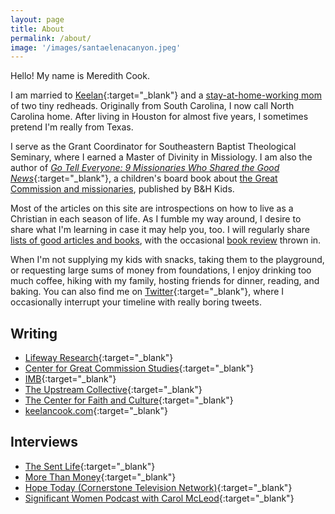 ```yaml
---
layout: page
title: About
permalink: /about/
image: '/images/santaelenacanyon.jpeg'
---
```


Hello! My name is Meredith Cook.

I am married to [Keelan](https://keelancook.com){:target="_blank"} and a [stay-at-home-working mom](https://www.meredithcook.net/the-stay-at-home-full-time-working-mom) of two tiny redheads. Originally from South Carolina, I now call North Carolina home. After living in Houston for almost five years, I sometimes pretend I'm really from Texas.  

I serve as the Grant Coordinator for Southeastern Baptist Theological Seminary, where I earned a Master of Divinity in Missiology. I am also the author of [*Go Tell Everyone: 9 Missionaries Who Shared the Good News*](https://amzn.to/45wlDh1){:target="_blank"}, a children's board book about [the Great Commission and missionaries](https://www.meredithcook.net/writing-a-children-book), published by B&H Kids. 

Most of the articles on this site are introspections on how to live as a Christian in each season of life. As I fumble my way around, I desire to share what I'm learning in case it may help you, too. I will regularly share [lists of good articles and books](https://www.meredithcook.net/tags/#resources), with the occasional [book review](https://www.meredithcook.net/tags/#book-review) thrown in.

When I'm not supplying my kids with snacks, taking them to the playground, or requesting large sums of money from foundations, I enjoy drinking too much coffee, hiking with my family, hosting friends for dinner, reading, and baking. You can also find me on [Twitter](https://twitter.com/meredithcook716){:target="_blank"}, where I occasionally interrupt your timeline with really boring tweets. 

## Writing

* [Lifeway Research](https://research.lifeway.com/2024/03/13/7-ideas-for-teaching-children-in-your-church-about-missions/){:target="_blank"}
* [Center for Great Commission Studies](https://www.thecgcs.org/resources/post/how-parents-can-teach-kids-about-missions/){:target="_blank"}
* [IMB](https://www.imb.org/?s=meredith+cook&sort=relevant&filter_type=post%2Carticles){:target="_blank"}
* [The Upstream Collective](https://www.theupstreamcollective.org/post/use-the-holidays-to-your-evangelistic-advantage){:target="_blank"}
* [The Center for Faith and Culture](https://cfc.sebts.edu/faith-and-culture/3-tips-for-introducing-spiritual-disciplines-to-our-family/){:target="_blank"}
* [keelancook.com](https://keelancook.com/2016/04/29/your-churchs-continued-responsibility-for-its-sent-ones/){:target="_blank"}

## Interviews

* [The Sent Life](https://www.thecgcs.org/resources/podcast/how-to-talk-to-our-kids-about-missions/"){:target="_blank"}
* [More Than Money](https://www.artrainer.com/podcast/episode/7a0a2eb3/episode-244-or-6-ways-parents-can-teach-kids-about-missions-or-guest-meredith-cook){:target="_blank"}
* [Hope Today (Cornerstone Television Network)](https://ctvn.org/episodepages/hope-today-ht040424/){:target="_blank"}
* [Significant Women Podcast with Carol McLeod](https://www.carolmcleodministries.com/significant-podcast/2024/4/19/whats-the-great-commission-episode-16){:target="_blank"}
